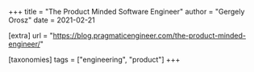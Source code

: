 +++
title = "The Product Minded Software Engineer"
author = "Gergely Orosz"
date = 2021-02-21

[extra]
url = "https://blog.pragmaticengineer.com/the-product-minded-engineer/"

[taxonomies]
tags = ["engineering", "product"]
+++